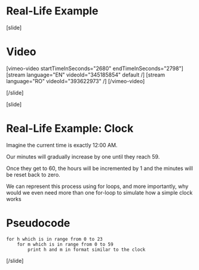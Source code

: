 # Real-Life Example

[slide]
# Video

[vimeo-video startTimeInSeconds="2680" endTimeInSeconds="2798"]
[stream language="EN" videoId="345185854" default /]
[stream language="RO" videoId="393622973" /]
[/vimeo-video]

[/slide]

[slide]
# Real-Life Example: Clock
Imagine the current time is exactly 12:00 AM. 

Our minutes will gradually increase by one until they reach 59. 

Once they get to 60, the hours will be incremented by 1 and the minutes will be reset back to zero. 

We can represent this process using for loops, and more importantly, why would we even need more than one for-loop to simulate how a simple clock works

# Pseudocode
```
for h which is in range from 0 to 23
    for m which is in range from 0 to 59
        print h and m in format similar to the clock
```
[/slide]